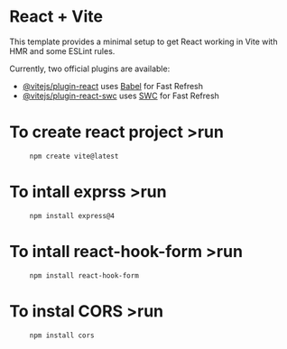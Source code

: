  

 # React + Vite

This template provides a minimal setup to get React working in Vite with HMR and some ESLint rules.

Currently, two official plugins are available:

- [@vitejs/plugin-react](https://github.com/vitejs/vite-plugin-react/blob/main/packages/plugin-react/README.md) uses [Babel](https://babeljs.io/) for Fast Refresh
- [@vitejs/plugin-react-swc](https://github.com/vitejs/vite-plugin-react-swc) uses [SWC](https://swc.rs/) for Fast Refresh


# To create react project >run 


         npm create vite@latest
         
# To intall exprss >run 

         npm install express@4

# To intall react-hook-form >run 

         npm install react-hook-form

# To instal CORS >run 

         npm install cors
